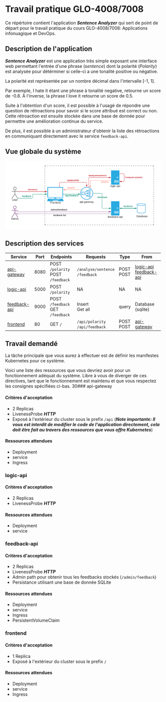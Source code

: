 
# Travail pratique GLO-4008/7008
Ce répértoire contient l'application ***Sentence Analyzer*** qui sert de point de départ pour le travail pratique du cours GLO-4008/7008: Applications infonuagique et DevOps.

## Description de l'application
***Sentence Analyzer*** est une application très simple exposant une interface web permettant l'entrée d'une phrase (*sentence*) dont la polarité (*Polarity*) est analysée pour détérminer si celle-ci a une tonalité positive ou négative.

La polarité est représentée par un nombre décimal dans l'intervalle [-1, 1].

Par exemple, I hate it étant une phrase à tonalité negative, retourne un score de -0.8. À l'inverse, la phrase I love it retourne un score de 0.5. 

Suite à l'obtention d'un score, il est possible à l'usagé de répondre une question de rétroactions pour savoir si le score attribué est correct ou non. Cette rétroaction est ensuite stockée dans une base de donnée pour permettre une amélioration continue du service.

De plus, il est possible à un administrateur d'obtenir la liste des rétroactions en communiquant directement avec le service `feedback-api`.

## Vue globale du système
![overview diagram](./doc/images/feature_diagram.png "Overview diagram")

## Description des services
| Service                       | Port                      |  Endpoints                    | Requests                  | Type | From          |
| -------------                 |-------------              | -----                         |-------                    |----|----           |
| [api-gateway](./api-gateway)   | 8080     | POST `/polarity` <br> POST `/feedback`   | `/analyse/sentence` <br> `/feedback` | POST <br> POST| [logic-api](/logic-api)  <br>  [feedback-api](/feedback-api)            |
| [logic-api](./logic-api)   | 5000     | POST  `/polarity`   | NA | NA | NA |
| [feedback-api](./feedback-api)   | 9000     | POST `/feedback` <br> GET `/feedback`   | Insert <br> Get all | query | Database (sqlite) |
| [frontend](./api-gateway)   | 80     | GET `/`   | `/api/polarity` <br> `/api/feedback` | POST <br> POST| [api-gateway](/api-gateway)            |

## Travail demandé
La tâche principale que vous aurez à effectuer est de définir les manifestes Kubernetes pour ce système. 

Voici une liste des ressources que vous devriez avoir pour un fonctionnement adéquat du système. Libre à vous de diverger de ces directives, tant que le fonctionnement est maintenu et que vous respectez les consignes spécifiées ci-bas. 30### api-gateway
#### Critères d'acceptation

- 2 Replicas
- LivenessProbe ***HTTP***
- Exposé à l'extérieur du cluster sous le prefix `/api` (***Note importante: Il vous est interdit de modifier le code de l'application directement, cela doit être fait au travers des ressources que vous offre Kubernetes***)

#### Ressources attendues

- Deployment
- service
- Ingress

### logic-api
#### Critères d'acceptation

- 2 Replicas
- LivenessProbe ***HTTP***

#### Ressources attendues

- Deployment
- service

### feedback-api
#### Critères d'acceptation

- 2 Replicas
- LivenessProbe ***HTTP***
- Admin path pour obtenir tous les feedbacks stockés (`/admin/feedback`)
- Persistance utilisant une base de donnée SQLite

#### Ressources attendues

- Deployment
- service
- Ingress
- PersistentVolumeClaim

### frontend
#### Critères d'acceptation

- 1 Replica
- Exposé à l'extérieur du cluster sous le prefix `/`

#### Ressources attendues

- Deployment
- service
- Ingress
